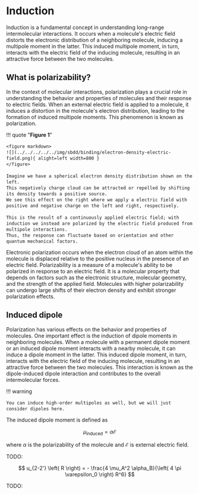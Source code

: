 # Induction

Induction is a fundamental concept in understanding long-range intermolecular interactions.
It occurs when a molecule's electric field distorts the electronic distribution of a neighboring molecule, inducing a multipole moment in the latter.
This induced multipole moment, in turn, interacts with the electric field of the inducing molecule, resulting in an attractive force between the two molecules.

## What is polarizability?

In the context of molecular interactions, polarization plays a crucial role in understanding the behavior and properties of molecules and their response to electric fields.
When an external electric field is applied to a molecule, it induces a distortion in the molecule's electron distribution, leading to the formation of induced multipole moments.
This phenomenon is known as polarization.

!!! quote "**Figure 1**"

    <figure markdown>
    ![](../../../../../img/sbdd/binding/electron-density-electric-field.png){ alight=left width=800 }
    </figure>

    Imagine we have a spherical electron density distribution shown on the left.
    This negatively charge cloud can be attracted or repelled by shifting its density towards a positive source.
    We see this effect on the right where we apply a electric field with positive and negative charge on the left and right, respectively.

    This is the result of a continuously applied electric field; with induction we instead are polarized by the electric field produced from multipole interactions.
    Thus, the response can fluctuate based on orientation and other quantum mechanical factors.

Electronic polarization occurs when the electron cloud of an atom within the molecule is displaced relative to the positive nucleus in the presence of an electric field.
Polarizability is a measure of a molecule's ability to be polarized in response to an electric field.
It is a molecular property that depends on factors such as the electronic structure, molecular geometry, and the strength of the applied field.
Molecules with higher polarizability can undergo large shifts of their electron density and exhibit stronger polarization effects.

## Induced dipole

Polarization has various effects on the behavior and properties of molecules.
One important effect is the induction of dipole moments in neighboring molecules.
When a molecule with a permanent dipole moment or an induced dipole moment interacts with a nearby molecule, it can induce a dipole moment in the latter.
This induced dipole moment, in turn, interacts with the electric field of the inducing molecule, resulting in an attractive force between the two molecules.
This interaction is known as the dipole-induced dipole interaction and contributes to the overall intermolecular forces.

!!! warning

    You can induce high-order multipoles as well, but we will just consider dipoles here.

The induced dipole moment is defined as

$$
\mu_\text{induced} = \alpha \mathcal{E}
$$

where $\alpha$ is the polarizability of the molecule and $\mathcal{E}$ is external electric field.

TODO:

$$
u_{2-2'} \left( R \right) = - \frac{4 \mu_A^2 \alpha_B}{\left( 4 \pi \varepsilon_0 \right) R^6}
$$

TODO:
